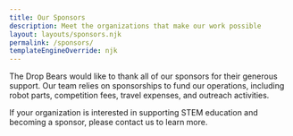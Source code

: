 ```yaml
---
title: Our Sponsors
description: Meet the organizations that make our work possible
layout: layouts/sponsors.njk
permalink: /sponsors/
templateEngineOverride: njk
---
```


The Drop Bears would like to thank all of our sponsors for their generous support. Our team relies on sponsorships to fund our operations, including robot parts, competition fees, travel expenses, and outreach activities.

If your organization is interested in supporting STEM education and becoming a sponsor, please contact us to learn more.